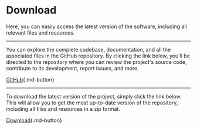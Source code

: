 # Download

Here, you can easily access the latest version of the software, including all relevant files and resources.

-----------------

You can explore the complete codebase, documentation, and all the associated files in the GitHub repository. By clicking the link below, you'll be directed to the repository where you can review the project's source code, contribute to its development, report issues, and more.

[GitHub](https://github.com/bugfishtm/bugfish-image-downloader){.md-button}

-----------------

To download the latest version of the project, simply click the link below. This will allow you to get the most up-to-date version of the repository, including all files and resources in a zip format.

[Download](https://github.com/bugfishtm/bugfish-image-downloader/archive/refs/heads/main.zip){.md-button}


